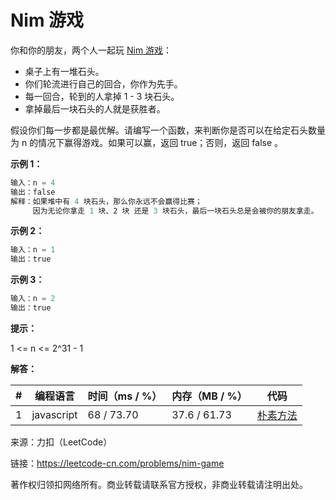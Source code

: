 # Nim 游戏

你和你的朋友，两个人一起玩 [Nim 游戏](https://baike.baidu.com/item/Nim游戏/6737105)：

- 桌子上有一堆石头。
- 你们轮流进行自己的回合，你作为先手。
- 每一回合，轮到的人拿掉 1 - 3 块石头。
- 拿掉最后一块石头的人就是获胜者。

假设你们每一步都是最优解。请编写一个函数，来判断你是否可以在给定石头数量为 n 的情况下赢得游戏。如果可以赢，返回 true；否则，返回 false 。

**示例 1：**

``` javascript
输入：n = 4
输出：false
解释：如果堆中有 4 块石头，那么你永远不会赢得比赛；
     因为无论你拿走 1 块、2 块 还是 3 块石头，最后一块石头总是会被你的朋友拿走。
```

**示例 2：**

``` javascript
输入：n = 1
输出：true
```

**示例 3：**

``` javascript
输入：n = 2
输出：true
```

**提示：**

1 <= n <= 2^31 - 1

**解答：**

**#**|**编程语言**|**时间（ms / %）**|**内存（MB / %）**|**代码**
--|--|--|--|--
1|javascript|68 / 73.70|37.6 / 61.73|[朴素方法](./javascript/ac_v1.js)

来源：力扣（LeetCode）

链接：https://leetcode-cn.com/problems/nim-game

著作权归领扣网络所有。商业转载请联系官方授权，非商业转载请注明出处。
